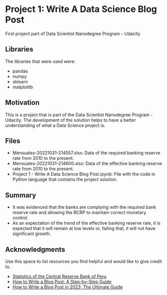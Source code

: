 # Project 1: Write A Data Science Blog Post
First project part of Data Scientist Nanodegree Program - Udacity

## Libraries
The libraries that were used were:
- pandas
- numpy
- sklearn
- matplotlib

## Motivation
This is a project that is part of the Data Scientist Nanodegree Program - Udacity.
The development of the solution helps to have a better understanding of what a Data Science project is.

## Files
- Mensuales-20221031-214557.xlsx: Data of the required banking reserve rate from 2010 to the present.
- Mensuales-20221031-214600.xlsx: Data of the effective banking reserve rate from 2010 to the present.
- Project 1 - Write A Data Science Blog Post.ipynb: File with the code in Python language that contains the project solution.

## Summary
- It was evidenced that the banks are complying with the required bank reserve rate and allowing the BCRP to maintain correct monetary control.
- As an expectation of the trend of the effective banking reserve rate, it is expected that it will remain at low levels or, failing that, it will not have significant growth.

## Acknowledgments
Use this space to list resources you find helpful and would like to give credit to.
- [Statistics of the Central Reserve Bank of Peru](https://estadisticas.bcrp.gob.pe/estadisticas/series/)
- [How to Write a Blog Post: A Step-by-Step Guide](https://blog.hubspot.com/marketing/how-to-start-a-blog)
- [How to Write a Blog Post in 2023: The Ultimate Guide](https://smartblogger.com/how-to-write-a-blog-post/)
